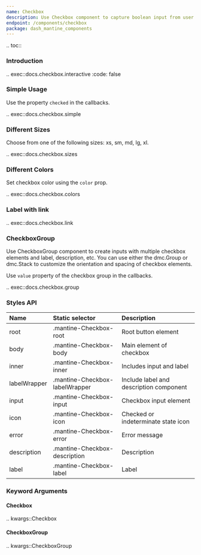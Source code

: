```yaml
---
name: Checkbox
description: Use Checkbox component to capture boolean input from user.
endpoint: /components/checkbox
package: dash_mantine_components
---
```


.. toc::

### Introduction

.. exec::docs.checkbox.interactive
    :code: false

### Simple Usage

Use the property `checked` in the callbacks.

.. exec::docs.checkbox.simple

### Different Sizes

Choose from one of the following sizes: xs, sm, md, lg, xl.

.. exec::docs.checkbox.sizes

### Different Colors

Set checkbox color using the `color` prop.

.. exec::docs.checkbox.colors

### Label with link

.. exec::docs.checkbox.link

### CheckboxGroup

Use CheckboxGroup component to create inputs with multiple checkbox elements and label, description, etc. You can use either
the dmc.Group or dmc.Stack to customize the orientation and spacing of checkbox elements.

Use `value` property of the checkbox group in the callbacks.

.. exec::docs.checkbox.group

### Styles API

| Name         | Static selector                | Description                             |
|:-------------|:-------------------------------|:----------------------------------------|
| root         | .mantine-Checkbox-root         | Root button element                     |
| body         | .mantine-Checkbox-body         | Main element of checkbox                |
| inner        | .mantine-Checkbox-inner        | Includes input and label                |
| labelWrapper | .mantine-Checkbox-labelWrapper | Include label and description component |
| input        | .mantine-Checkbox-input        | Checkbox input element                  |
| icon         | .mantine-Checkbox-icon         | Checked or indeterminate state icon     |
| error        | .mantine-Checkbox-error        | Error message                           |
| description  | .mantine-Checkbox-description  | Description                             |
| label        | .mantine-Checkbox-label        | Label                                   |

### Keyword Arguments

#### Checkbox

.. kwargs::Checkbox

#### CheckboxGroup

.. kwargs::CheckboxGroup
